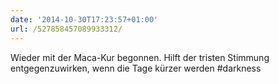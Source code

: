 ```yaml
---
date: '2014-10-30T17:23:57+01:00'
url: /527858457089933312/
---
```

Wieder mit der Maca-Kur begonnen. Hilft der tristen Stimmung entgegenzuwirken, wenn die Tage kürzer werden #darkness
